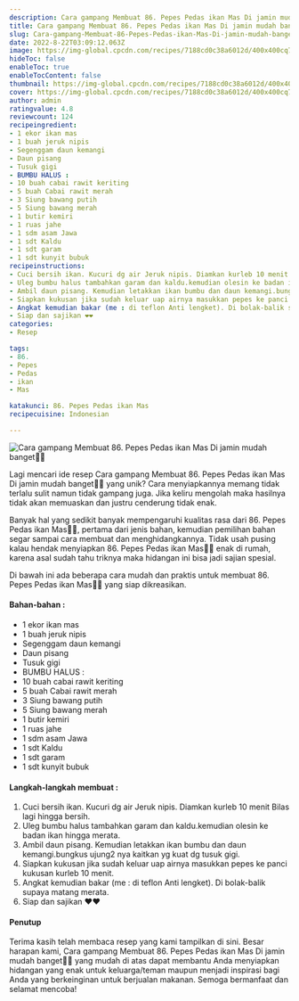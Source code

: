 ```yaml
---
description: Cara gampang Membuat 86. Pepes Pedas ikan Mas Di jamin mudah banget"
title: Cara gampang Membuat 86. Pepes Pedas ikan Mas Di jamin mudah banget
slug: Cara-gampang-Membuat-86-Pepes-Pedas-ikan-Mas-Di-jamin-mudah-banget
date: 2022-8-22T03:09:12.063Z
image: https://img-global.cpcdn.com/recipes/7188cd0c38a6012d/400x400cq70/photo.jpg
hideToc: false
enableToc: true
enableTocContent: false
thumbnail: https://img-global.cpcdn.com/recipes/7188cd0c38a6012d/400x400cq70/photo.jpg
cover: https://img-global.cpcdn.com/recipes/7188cd0c38a6012d/400x400cq70/photo.jpg
author: admin
ratingvalue: 4.8
reviewcount: 124
recipeingredient:
- 1 ekor ikan mas
- 1 buah jeruk nipis
- Segenggam daun kemangi
- Daun pisang
- Tusuk gigi
- BUMBU HALUS :
- 10 buah cabai rawit keriting
- 5 buah Cabai rawit merah
- 3 Siung bawang putih
- 5 Siung bawang merah
- 1 butir kemiri
- 1 ruas jahe
- 1 sdm asam Jawa
- 1 sdt Kaldu
- 1 sdt garam
- 1 sdt kunyit bubuk
recipeinstructions:
- Cuci bersih ikan. Kucuri dg air Jeruk nipis. Diamkan kurleb 10 menit Bilas lagi hingga bersih.
- Uleg bumbu halus tambahkan garam dan kaldu.kemudian olesin ke badan ikan hingga merata.
- Ambil daun pisang. Kemudian letakkan ikan bumbu dan daun kemangi.bungkus ujung2 nya kaitkan yg kuat dg tusuk gigi.
- Siapkan kukusan jika sudah keluar uap airnya masukkan pepes ke panci kukusan kurleb 10 menit.
- Angkat kemudian bakar (me : di teflon Anti lengket). Di bolak-balik supaya matang merata.
- Siap dan sajikan ❤️❤️
categories:
- Resep

tags:
- 86.
- Pepes
- Pedas
- ikan
- Mas

katakunci: 86. Pepes Pedas ikan Mas
recipecuisine: Indonesian

---
```


![Cara gampang Membuat 86. Pepes Pedas ikan Mas Di jamin mudah banget👩‍🍳](https://img-global.cpcdn.com/recipes/7188cd0c38a6012d/400x400cq70/photo.jpg)

Lagi mencari ide resep Cara gampang Membuat 86. Pepes Pedas ikan Mas Di jamin mudah banget👩‍🍳 yang unik? Cara menyiapkannya memang tidak terlalu sulit namun tidak gampang juga. Jika keliru mengolah maka hasilnya tidak akan memuaskan dan justru cenderung tidak enak.

Banyak hal yang sedikit banyak mempengaruhi kualitas rasa dari 86. Pepes Pedas ikan Mas👩‍🍳, pertama dari jenis bahan, kemudian pemilihan bahan segar sampai cara membuat dan menghidangkannya. Tidak usah pusing kalau hendak menyiapkan 86. Pepes Pedas ikan Mas👩‍🍳 enak di rumah, karena asal sudah tahu triknya maka hidangan ini bisa jadi sajian spesial.

Di bawah ini ada beberapa cara mudah dan praktis untuk membuat 86. Pepes Pedas ikan Mas👩‍🍳 yang siap dikreasikan.

<!--inarticleads1-->

#### Bahan-bahan :

- 1 ekor ikan mas
- 1 buah jeruk nipis
- Segenggam daun kemangi
- Daun pisang
- Tusuk gigi
- BUMBU HALUS :
- 10 buah cabai rawit keriting
- 5 buah Cabai rawit merah
- 3 Siung bawang putih
- 5 Siung bawang merah
- 1 butir kemiri
- 1 ruas jahe
- 1 sdm asam Jawa
- 1 sdt Kaldu
- 1 sdt garam
- 1 sdt kunyit bubuk

<!--inarticleads2-->

#### Langkah-langkah membuat :

1. Cuci bersih ikan. Kucuri dg air Jeruk nipis. Diamkan kurleb 10 menit Bilas lagi hingga bersih.
1. Uleg bumbu halus tambahkan garam dan kaldu.kemudian olesin ke badan ikan hingga merata.
1. Ambil daun pisang. Kemudian letakkan ikan bumbu dan daun kemangi.bungkus ujung2 nya kaitkan yg kuat dg tusuk gigi.
1. Siapkan kukusan jika sudah keluar uap airnya masukkan pepes ke panci kukusan kurleb 10 menit.
1. Angkat kemudian bakar (me : di teflon Anti lengket). Di bolak-balik supaya matang merata.
1. Siap dan sajikan ❤️❤️

#### Penutup

Terima kasih telah membaca resep yang kami tampilkan di sini. Besar harapan kami, Cara gampang Membuat 86. Pepes Pedas ikan Mas Di jamin mudah banget👩‍🍳 yang mudah di atas dapat membantu Anda menyiapkan hidangan yang enak untuk keluarga/teman maupun menjadi inspirasi bagi Anda yang berkeinginan untuk berjualan makanan. Semoga bermanfaat dan selamat mencoba!